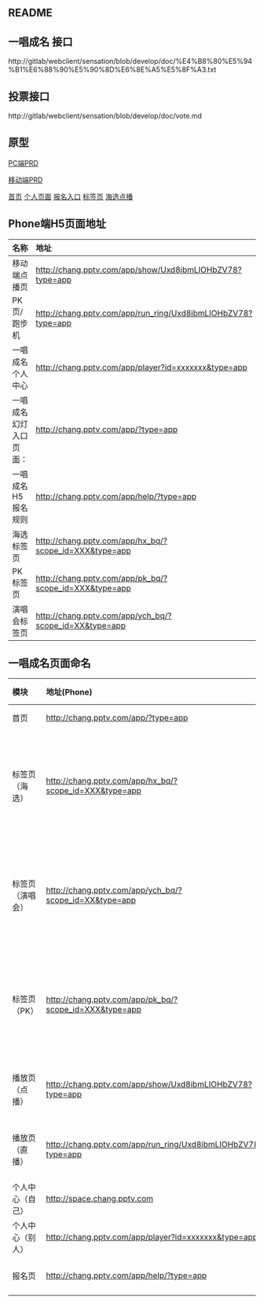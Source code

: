 README
------


## 一唱成名 接口

http://gitlab/webclient/sensation/blob/develop/doc/%E4%B8%80%E5%94%B1%E6%88%90%E5%90%8D%E6%8E%A5%E5%8F%A3.txt


## 投票接口

http://gitlab/webclient/sensation/blob/develop/doc/vote.md


## 原型

[PC端PRD](http://client/Web/Sing%20For%20Fame/#p=一唱成名)

[移动端PRD](file://172.22.8.63/wwwroot/%E4%B8%80%E5%94%B1%E6%88%90%E5%90%8D/)

[首页](http://chang.pptv.com/app)
[个人页面](http://chang.aplus.pptv.com/app/player?username=lin04com)
[报名入口](http://chang.aplus.pptv.com/app/enroll/)
[标签页](http://chang.aplus.pptv.com/app/biaoqian/)
[海选点播](http://chang.aplus.pptv.com/app/show/)



## Phone端H5页面地址

| 名称          | 地址           |
|:------------- |:--------------|
| 移动端点播页 | http://chang.pptv.com/app/show/Uxd8ibmLIOHbZV78?type=app |
| PK页/跑步机 | http://chang.pptv.com/app/run_ring/Uxd8ibmLIOHbZV78?type=app |
| 一唱成名个人中心 | http://chang.pptv.com/app/player?id=xxxxxxx&type=app |
| 一唱成名幻灯入口页面：| http://chang.pptv.com/app/?type=app |
| 一唱成名H5报名规则 | http://chang.pptv.com/app/help/?type=app |
| 海选标签页 | http://chang.pptv.com/app/hx_bq/?scope_id=XXX&type=app |
| PK标签页 | http://chang.pptv.com/app/pk_bq/?scope_id=XXX&type=app |
| 演唱会标签页 | http://chang.pptv.com/app/ych_bq/?scope_id=XX&type=app |



## 一唱成名页面命名

| 模块           | 地址(Phone)   | 页面Title     |
|:------------- |:--------------|:--------------|
| 首页  | http://chang.pptv.com/app/?type=app | 一唱成名 |
| 标签页（海选） | http://chang.pptv.com/app/hx_bq/?scope_id=XXX&type=app | 一唱成名-XX区 eg:一唱成名-女神区 |
| 标签页（演唱会） | http://chang.pptv.com/app/ych_bq/?scope_id=XX&type=app | 一唱成名-XX区 eg:一唱成名-女神区 |
| 标签页（PK） | http://chang.pptv.com/app/pk_bq/?scope_id=XXX&type=app | 一唱成名-XX区 eg:一唱成名-女神区 |
| 播放页（点播） | http://chang.pptv.com/app/show/Uxd8ibmLIOHbZV78?type=app | PPTV聚力-一唱成名 |
| 播放页（直播） | http://chang.pptv.com/app/run_ring/Uxd8ibmLIOHbZV78?type=app | PPTV聚力-一唱成名 |
| 个人中心（自己） | http://space.chang.pptv.com | 选手主页 |
| 个人中心（别人） | http://chang.pptv.com/app/player?id=xxxxxxx&type=app | 选手主页 |
| 报名页 | http://chang.pptv.com/app/help/?type=app | 参加一唱成名 |
